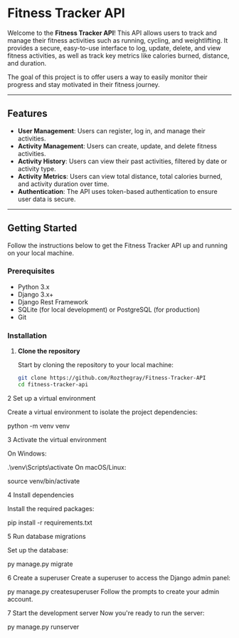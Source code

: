# Fitness Tracker API

Welcome to the **Fitness Tracker API**! This API allows users to track and manage their fitness activities such as running, cycling, and weightlifting. It provides a secure, easy-to-use interface to log, update, delete, and view fitness activities, as well as track key metrics like calories burned, distance, and duration.

The goal of this project is to offer users a way to easily monitor their progress and stay motivated in their fitness journey.

---

## Features

- **User Management**: Users can register, log in, and manage their activities.
- **Activity Management**: Users can create, update, and delete fitness activities.
- **Activity History**: Users can view their past activities, filtered by date or activity type.
- **Activity Metrics**: Users can view total distance, total calories burned, and activity duration over time.
- **Authentication**: The API uses token-based authentication to ensure user data is secure.

---

## Getting Started

Follow the instructions below to get the Fitness Tracker API up and running on your local machine.

### Prerequisites

- Python 3.x
- Django 3.x+
- Django Rest Framework
- SQLite (for local development) or PostgreSQL (for production)
- Git

### Installation

1. **Clone the repository**

   Start by cloning the repository to your local machine:

   ```bash
   git clone https://github.com/Rozthegray/Fitness-Tracker-API
   cd fitness-tracker-api

2   Set up a virtual environment

Create a virtual environment to isolate the project dependencies:

python -m venv venv


3 Activate the virtual environment

On Windows:

.\venv\Scripts\activate
On macOS/Linux:

source venv/bin/activate

4 Install dependencies

Install the required packages:

pip install -r requirements.txt


5 Run database migrations

Set up the database:

py manage.py migrate


6 Create a superuser
Create a superuser to access the Django admin panel:

py manage.py createsuperuser
Follow the prompts to create your admin account.

7 Start the development server
Now you're ready to run the server:

py manage.py runserver
